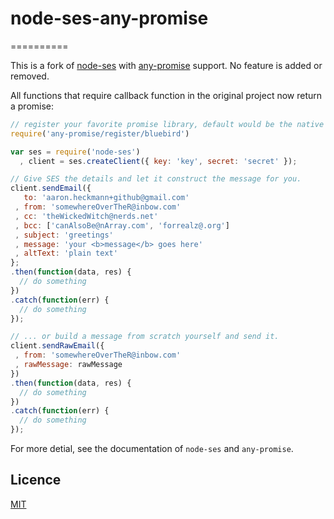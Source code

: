 # node-ses-any-promise
==========

This is a fork of [node-ses](https://github.com/aheckmann/node-ses) with [any-promise](https://github.com/kevinbeaty/any-promise) support. No feature is added or removed.

All functions that require callback function in the original project now return a promise:

``` javascript
// register your favorite promise library, default would be the native global promise
require('any-promise/register/bluebird')

var ses = require('node-ses')
  , client = ses.createClient({ key: 'key', secret: 'secret' });

// Give SES the details and let it construct the message for you.
client.sendEmail({
   to: 'aaron.heckmann+github@gmail.com'
 , from: 'somewhereOverTheR@inbow.com'
 , cc: 'theWickedWitch@nerds.net'
 , bcc: ['canAlsoBe@nArray.com', 'forrealz@.org']
 , subject: 'greetings'
 , message: 'your <b>message</b> goes here'
 , altText: 'plain text'
};
.then(function(data, res) {
  // do something
})
.catch(function(err) {
  // do something
});

// ... or build a message from scratch yourself and send it.
client.sendRawEmail({
 , from: 'somewhereOverTheR@inbow.com'
 , rawMessage: rawMessage
})
.then(function(data, res) {
  // do something
})
.catch(function(err) {
  // do something
});
```

For more detial, see the documentation of `node-ses` and `any-promise`.

## Licence

[MIT](https://github.com/aheckmann/node-ses/blob/master/LICENSE)
